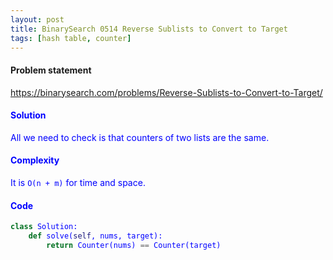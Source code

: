 ```yaml
---
layout: post
title: BinarySearch 0514 Reverse Sublists to Convert to Target
tags: [hash table, counter]
---
```


#### Problem statement

<a href="https://binarysearch.com/problems/Reverse-Sublists-to-Convert-to-Target/"> <font color = blue>https://binarysearch.com/problems/Reverse-Sublists-to-Convert-to-Target/

#### Solution
All we need to check is that counters of two lists are the same.

#### Complexity
It is `O(n + m)` for time and space.

#### Code
```python
class Solution:
    def solve(self, nums, target):
        return Counter(nums) == Counter(target)
```
